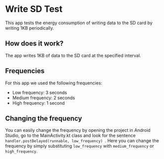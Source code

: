 # Write SD Test
This app tests the energy consumption of writing data to the SD card by writing 1KB periodically.

## How does it work?
The app writes 1KB of data to the SD card at the specified interval.

## Frequencies
For this app we used the following frequencies:
* Low frequency: 3 seconds
* Medium frequency: 2 seconds
* High frequency: 1 second

## Changing the frequency
You can easily change the frequency by opening the project in Android Studio, go to the MainActivity.kt class and look for the sentence 
```handler.postDelayed(runnable, low_frequency) ```.
Here you can change the frequency by simply substituting ```low_frequency``` with ```medium_frequency``` or ```high_frequency```.
